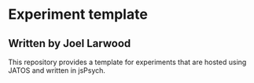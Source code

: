 # Experiment template

## Written by Joel Larwood

This repository provides a template for experiments that are hosted using JATOS and written in jsPsych.
